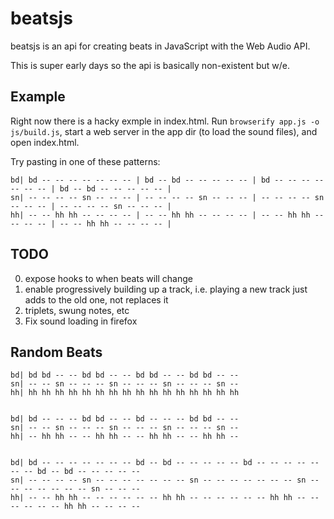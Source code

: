 # beatsjs

beatsjs is an api for creating beats in JavaScript with the Web Audio API.

This is super early days so the api is basically non-existent but w/e.


## Example

Right now there is a hacky exmple in index.html. Run
`browserify app.js -o js/build.js`, start a web server in the app dir (to load
the sound files), and open index.html.

Try pasting in one of these patterns:


    bd| bd -- -- -- -- -- -- -- | bd -- bd -- -- -- -- -- | bd -- -- -- -- -- -- -- | bd -- bd -- -- -- -- -- |
    sn| -- -- -- -- sn -- -- -- | -- -- -- -- sn -- -- -- | -- -- -- -- sn -- -- -- | -- -- -- -- sn -- -- -- |
    hh| -- -- hh hh -- -- -- -- | -- -- hh hh -- -- -- -- | -- -- hh hh -- -- -- -- | -- -- hh hh -- -- -- -- |


## TODO

0. expose hooks to when beats will change
0. enable progressively building up a track, i.e. playing a new track just
   adds to the old one, not replaces it
0. triplets, swung notes, etc
0. Fix sound loading in firefox

## Random Beats

    bd| bd bd -- -- bd bd -- -- bd bd -- -- bd bd -- --
    sn| -- -- sn -- -- -- sn -- -- -- sn -- -- -- sn --
    hh| hh hh hh hh hh hh hh hh hh hh hh hh hh hh hh hh


    bd| bd -- -- -- bd bd -- -- bd -- -- -- bd bd -- --
    sn| -- -- sn -- -- -- sn -- -- -- sn -- -- -- sn --
    hh| -- hh hh -- -- hh hh -- -- hh hh -- -- hh hh --


    bd| bd -- -- -- -- -- -- -- bd -- bd -- -- -- -- -- bd -- -- -- -- -- -- -- bd -- bd -- -- -- -- --
    sn| -- -- -- -- sn -- -- -- -- -- -- -- sn -- -- -- -- -- -- -- sn -- -- -- -- -- -- -- sn -- -- --
    hh| -- -- hh hh -- -- -- -- -- -- hh hh -- -- -- -- -- -- hh hh -- -- -- -- -- -- hh hh -- -- -- --

